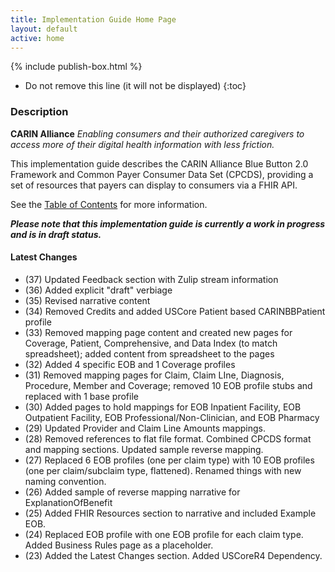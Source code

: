 ```yaml
---
title: Implementation Guide Home Page
layout: default
active: home
---
```


{% include publish-box.html %}

<!-- { :.no_toc } -->

<!-- TOC  the css styling for this is \pages\assets\css\project.css under 'markdown-toc'-->

* Do not remove this line (it will not be displayed)
{:toc}

<!-- end TOC -->

### Description

 **CARIN Alliance** 
*Enabling consumers and their authorized caregivers to access more of their digital health information with less friction.*

This implementation guide describes the CARIN Alliance Blue Button 2.0 Framework and Common Payer Consumer Data Set (CPCDS), providing a set of resources that payers can display to consumers via a FHIR API.

See the [Table of Contents](toc.html) for more information.

***Please note that this implementation guide is currently a work in progress and is in draft status.***



#### Latest Changes
- (37) Updated Feedback section with Zulip stream information
- (36) Added explicit "draft" verbiage
- (35) Revised narrative content
- (34) Removed Credits and added USCore Patient based CARINBBPatient profile
- (33) Removed mapping page content and created new pages for Coverage, Patient, Comprehensive, and Data Index (to match spreadsheet); added content from spreadsheet to the pages
- (32) Added 4 specific EOB and 1 Coverage profiles
- (31) Removed mapping pages for Claim, Claim LIne, Diagnosis, Procedure, Member and Coverage; removed 10 EOB profile stubs and replaced with 1 base profile
- (30) Added pages to hold mappings for EOB Inpatient Facility, EOB Outpatient Facility, EOB Professional/Non-Clinician, and EOB Pharmacy
- (29) Updated Provider and Claim Line Amounts mappings.
- (28) Removed references to flat file format.  Combined CPCDS format and mapping sections. Updated sample reverse mapping.
- (27) Replaced 6 EOB profiles (one per claim type) with 10 EOB profiles (one per claim/subclaim type, flattened). Renamed things with new naming convention.
- (26) Added sample of reverse mapping narrative for ExplanationOfBenefit
- (25) Added FHIR Resources section to narrative and included Example EOB.
- (24) Replaced EOB profile with one EOB profile for each claim type. Added Business Rules page as a placeholder.
- (23) Added the Latest Changes section. Added USCoreR4 Dependency.






